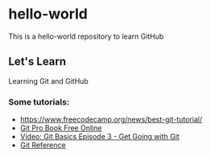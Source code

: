 # hello-world
This is a hello-world repository to learn GitHub

## Let's Learn
Learning Git and GitHub

### Some tutorials:
* https://www.freecodecamp.org/news/best-git-tutorial/
* [Git Pro Book Free Online](https://git-scm.com/book/en/v2)
* [Video: Git Basics Episode 3 - Get Going with Git](https://git-scm.com/video/get-going)
* [Git Reference](https://git-scm.com/docs)


